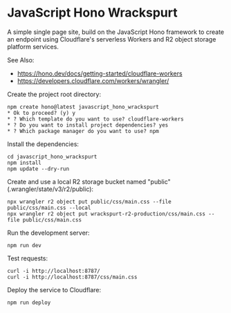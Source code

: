 # JavaScript Hono Wrackspurt

A simple single page site, build on the JavaScript Hono framework to create an endpoint using Cloudflare's serverless Workers and R2 object storage platform services.

See Also:

* https://hono.dev/docs/getting-started/cloudflare-workers
* https://developers.cloudflare.com/workers/wrangler/


Create the project root directory:

```shell
npm create hono@latest javascript_hono_wrackspurt
* Ok to proceed? (y) y
* ? Which template do you want to use? cloudflare-workers
* ? Do you want to install project dependencies? yes
* ? Which package manager do you want to use? npm
```

Install the dependencies:

```shell
cd javascript_hono_wrackspurt
npm install
npm update --dry-run
```

Create and use a local R2 storage bucket named "public" (.wrangler/state/v3/r2/public):

```shell
npx wrangler r2 object put public/css/main.css --file public/css/main.css --local
npx wrangler r2 object put wrackspurt-r2-production/css/main.css --file public/css/main.css
```

Run the development server:

```shell
npm run dev
```

Test requests:

```shell
curl -i http://localhost:8787/
curl -i http://localhost:8787/css/main.css
```

Deploy the service to Cloudflare:

```shell
npm run deploy
```
